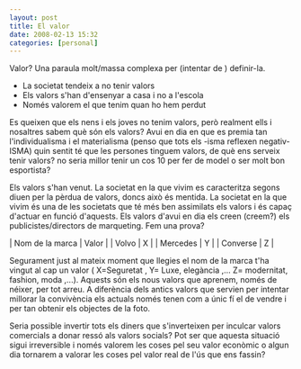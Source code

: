 ```yaml
---
layout: post
title: El valor
date: 2008-02-13 15:32
categories: [personal]
---
```

Valor? Una paraula molt/massa complexa per (intentar de ) definir-la.

- La societat tendeix a no tenir valors
- Els valors s'han d'ensenyar a casa i no a l'escola
- Només valorem el que tenim quan ho hem perdut


Es queixen que els nens i els joves no tenim valors, però realment ells i nosaltres sabem què són els valors? Avui en dia en que es premia tan l'individualisma i el materialisma (penso que tots els -isma reflexen negativ-ISMA) quin sentit té que les persones tinguem valors, de què ens serveix tenir valors? no seria millor tenir un cos 10 per fer de model o ser molt bon esportista?

Els valors s'han venut. La societat en la que vivim es caracteritza segons diuen per la pèrdua de valors, doncs això és mentida. La societat en la que vivim és una de les societats que té més ben assimilats els valors i és capaç d'actuar en funció d'aquests. Els valors d'avui en dia els creen (creem?) els publicistes/directors de marqueting. Fem una prova?

| Nom de la marca | Valor |
| Volvo | X |
| Mercedes | Y |
| Converse | Z |

Segurament just al mateix moment que llegies el nom de la marca t'ha vingut al cap un valor ( X=Seguretat  , Y= Luxe, elegància ,...  Z= modernitat, fashion, moda ,...). Aquests són els nous valors que aprenem, només de néixer,  per tot arreu. A diferència dels antics valors que servien per intentar millorar la convivència els actuals només tenen com a únic fí el de vendre i per tan obtenir els objectes de la foto.

Seria possible invertir tots els diners que s'inverteixen per inculcar valors comercials a donar ressó als valors socials? Pot ser que aquesta situació sigui irreversible i només valorem les coses pel seu valor econòmic o algun dia tornarem a valorar les coses pel valor real de l'ús que ens fassin?
